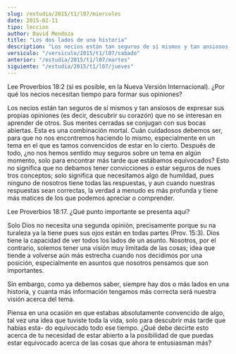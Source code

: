 ```yaml
---
slug: /estudia/2015/t1/l07/miercoles
date: 2015-02-11
tipo: leccion
author: David Mendoza
title: "Los dos lados de una historia"
description: "Los necios están tan seguros de sí mismos y tan ansiosos de expresar sus propias opiniones (es decir, descubrir su corazón) que no se interesan en aprender de otros. Sus mentes cerradas se conjugan con sus bocas abiertas. Esta es una combinación mortal."
versiculo: "/versiculo/2015/t1/l07/sabado"
anterior: "/estudia/2015/t1/l07/martes"
siguiente: "/estudia/2015/t1/l07/jueves"
---
```


Lee Proverbios 18:2 (si es posible, en la Nueva Versión Internacional). ¿Por qué los necios necesitan tiempo para formar sus opiniones?

Los necios están tan seguros de sí mismos y tan ansiosos de expresar sus propias opiniones (es decir, descubrir su corazón) que no se interesan en aprender de otros. Sus mentes cerradas se conjugan con sus bocas abiertas. Esta es una combinación mortal. Cuán cuidadosos debemos ser, para que no nos encontremos haciendo lo mismo, especialmente en un tema en el que es tamos convencidos de estar en lo cierto. Después de todo, ¿no nos hemos sentido muy seguros sobre un tema en algún momento, solo para encontrar más tarde que estábamos equivocados? Esto no significa que no debamos tener convicciones o estar seguros de nues tros conceptos; solo significa que necesitamos algo de humildad, pues ninguno de nosotros tiene todas las respuestas, y aun cuando nuestras respuestas sean correctas, la verdad a menudo es más profunda y tiene más matices de los que podemos apreciar o comprender.

Lee Proverbios 18:17. ¿Qué punto importante se presenta aquí?

Solo Dios no necesita una segunda opinión, precisamente porque su na turaleza ya la tiene pues sus ojos están en todas partes (Prov. 15:3). Dios tiene la capacidad de ver todos los lados de un asunto. Nosotros, por el contrario, solemos tener una visión muy limitada de las cosas; idea que tiende a volverse aún más estrecha cuando nos decidimos por una posición, especialmente en asuntos que nosotros pensamos que son importantes.

Sin embargo, como ya debemos saber, siempre hay dos o más lados en una historia, y cuanta más información tengamos más correcta será nuestra visión acerca del tema.

Piensa en una ocasión en que estabas absolutamente convencido de algo, tal vez una idea que tuviste toda la vida, solo para descubrir más tarde que habías esta- do equivocado todo ese tiempo. ¿Qué debe decirte esto acerca de tu necesidad de estar abierto a la posibilidad de que puedas estar equivocado acerca de las cosas que ahora te entusiasman más?
